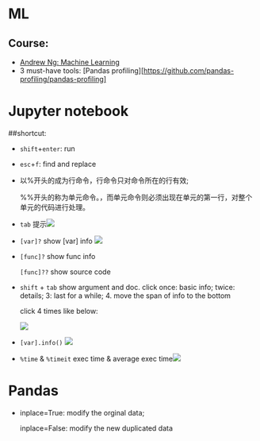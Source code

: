 # ML

## Course:

- [Andrew Ng: Machine Learning](https://www.coursera.org/learn/machine-learning/home/welcome)
- 3 must-have tools: [Pandas profiling][https://github.com/pandas-profiling/pandas-profiling]

# Jupyter notebook

##shortcut:

- `shift`+`enter`: run
- `esc`+`f`: find and replace

- 以%开头的成为行命令，行命令只对命令所在的行有效;

  %%开头的称为单元命令。，而单元命令则必须出现在单元的第一行，对整个单元的代码进行处理。

- `tab` 提示![](https://tva1.sinaimg.cn/large/006y8mN6ly1g7er2qj1dnj30f4083glz.jpg)

- `[var]?`  show [var] info ![](https://tva1.sinaimg.cn/large/006y8mN6ly1g7erheernpj30em0a13zt.jpg)

- `[func]?` show func info

  `[func]??` show source code

- `shift` + `tab`  show argument and doc. click once: basic info; twice: details; 3: last for a while; 4. move the span of info to the bottom 

  click 4 times like below:

  ![](https://tva1.sinaimg.cn/large/006y8mN6gy1g8ey5qo9xsj30i40c2jt0.jpg)

  

- `[var].info()` ![](https://tva1.sinaimg.cn/large/006y8mN6ly1g7ermli23uj30it08n0tg.jpg)

- `%time` & `%timeit` exec time & average exec time![](https://tva1.sinaimg.cn/large/006y8mN6ly1g7es1gn0l6j30cd01kdfp.jpg)




# Pandas

- inplace=True: modify the orginal data;

  inplace=False: modify the new duplicated data